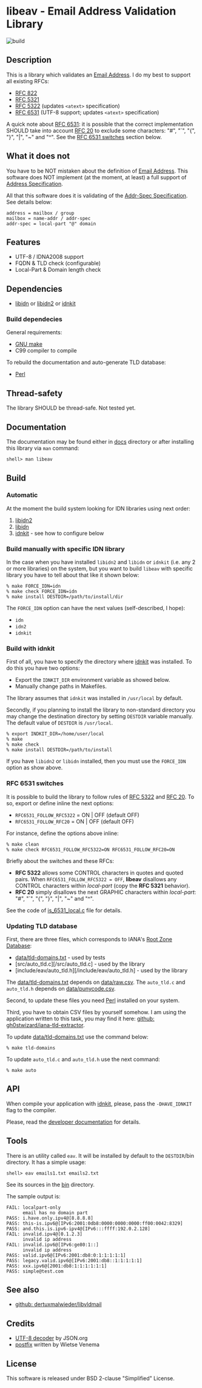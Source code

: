 # libeav - Email Address Validation Library

![build](https://github.com/gh0stwizard/libeav/workflows/build/badge.svg)

## Description

This is a library which validates an [Email Address][1]. I do my best to
support all existing RFCs:

* [RFC 822][2]
* [RFC 5321][3]
* [RFC 5322][4] (updates `<atext>` specification)
* [RFC 6531][5] (UTF-8 support; updates `<atext>` specification)


A quick note about [RFC 6531][5]: it is possible that the correct implementation
SHOULD take into account [RFC 20][6] to exclude some characters:
"#", "\`", "{", "}", "|", "~" and "^". See the
[RFC 6531 switches](#rfc-6531-switches) section below.


## What it does not

You have to be NOT mistaken about the definition of [Email Address][1].
This software does NOT implement (at the moment, at least) a full support
of [Address Specification][14].

All that this software does it is validating of the [Addr-Spec Specification][15].
See details below:

	address = mailbox / group
	mailbox = name-addr / addr-spec
	addr-spec = local-part "@" domain


## Features

* UTF-8 / IDNA2008 support
* FQDN & TLD check (configurable)
* Local-Part & Domain length check


## Dependencies

* [libidn][17] or [libidn2][18] or [idnkit][8]

### Build dependecies

General requirements:

* [GNU make][10]
* C99 compiler to compile

To rebuild the documentation and auto-generate TLD database:

* [Perl][19]


## Thread-safety

The library SHOULD be thread-safe. Not tested yet.


## Documentation

The documentation may be found either in [docs][16] directory
or after installing this library via `man` command:

```
shell> man libeav
```


## Build

### Automatic

At the moment the build system looking for IDN libraries using
next order:

1. [libidn2][18]
2. [libidn][17]
3. [idnkit][8] - see how to configure below

### Build manually with specific IDN library

In the case when you have installed `libidn2` and `libidn`
or `idnkit` (i.e. any 2 or more libraries) on the system, but
you want to build `libeav` with specific library you have to
tell about that like it shown below:

```
% make FORCE_IDN=idn
% make check FORCE_IDN=idn
% make install DESTDIR=/path/to/install/dir
```

The `FORCE_IDN` option can have the next values
(self-described, I hope):

* `idn`
* `idn2`
* `idnkit`

### Build with idnkit

First of all, you have to specify the directory where [idnkit][8]
was installed. To do this you have two options:

* Export the `IDNKIT_DIR` environment variable as showed below.
* Manually change paths in Makefiles.

The library assumes that `idnkit` was installed in `/usr/local`
by default.

Secondly, if you planning to install the library to non-standard
directory you may change the destination directory by setting
`DESTDIR` variable manually.
The default value of `DESTDIR` is `/usr/local`.

```
% export INDKIT_DIR=/home/user/local
% make
% make check
% make install DESTDIR=/path/to/install
```

If you have `libidn2` or `libidn` installed, then you must
use the `FORCE_IDN` option as show above.

### RFC 6531 switches

It is possible to build the library to follow rules of [RFC 5322][4] and
[RFC 20][6]. To so, export or define inline the next options:

* `RFC6531_FOLLOW_RFC5322` = ON | OFF (default OFF)
* `RFC6531_FOLLOW_RFC20` = ON | OFF (default OFF)

For instance, define the options above inline:

```
% make clean
% make check RFC6531_FOLLOW_RFC5322=ON RFC6531_FOLLOW_RFC20=ON
```

Briefly about the switches and these RFCs:

* **RFC 5322** allows some CONTROL characters in quotes and quoted pairs. When
`RFC6531_FOLLOW_RFC5322 = OFF`, **libeav** disallows any CONTROL characters
within *local-part* (copy the **RFC 5321** behavior).
* **RFC 20** simply disallows the next GRAPHIC characters within *local-part*:
"#", "\`", "{", "}", "|", "~" and "^".

See the code of [is_6531_local.c][7] file for details.

### Updating TLD database

First, there are three files, which corresponds to IANA's
[Root Zone Database][22]:

* [data/tld-domains.txt][23] - used by tests
* [src/auto_tld.c][/src/auto_tld.c] - used by the library
* [include/eav/auto_tld.h][/include/eav/auto_tld.h] - used by the library

The [data/tld-domains.txt][23] depends on [data/raw.csv][25].
The `auto_tld.c` and `auto_tld.h` depends on [data/punycode.csv][24].

Second, to update these files you need [Perl][19] installed
on your system.

Third, you have to obtain CSV files by yourself somehow. I am
using the application written to this task, you may find it
here: [github: gh0stwizard/iana-tld-extractor][26].

To update [data/tld-domains.txt][23] use the command below:

```
% make tld-domains
```

To update `auto_tld.c` and `auto_tld.h` use the next command:

```
% make auto
```


## API

When compile your application with [idnkit][8], please, pass the
`-DHAVE_IDNKIT` flag to the compiler.

Please, read the [developer documentation][20] for details.


## Tools

There is an utility called `eav`. It will be installed by default to
the `DESTDIR`/bin directory. It has a simple usage:

```
shell> eav emails1.txt emails2.txt
```

See its sources in the [bin][12] directory.

The sample output is:

```
FAIL: localpart-only
      email has no domain part
PASS: i.have.only.ipv4@[8.8.8.8]
PASS: this-is.ipv6@[IPv6:2001:0db8:0000:0000:0000:ff00:0042:8329]
PASS: and.this.is.ipv6-ipv4@[IPv6:::ffff:192.0.2.128]
FAIL: invalid.ipv4@[0.1.2.3]
      invalid ip address
FAIL: invalid.ipv6@[IPv6:ge80:1::]
      invalid ip address
PASS: valid.ipv6@[IPv6:2001:db8:0:1:1:1:1:1]
PASS: legacy.valid.ipv6@[IPv6:2001:db8::1:1:1:1:1]
PASS: xxx.ipv6@[2001:db8:1:1:1:1:1:1]
PASS: simple@test.com
```

## See also

* [github: dertuxmalwieder/libvldmail][21]


## Credits

* [UTF-8 decoder][11] by JSON.org
* [postfix][13] written by Wietse Venema


## License

This software is released under BSD 2-clause "Simplified" License.


[1]: https://en.wikipedia.org/wiki/Email_address
[2]: https://tools.ietf.org/html/rfc822
[3]: https://tools.ietf.org/html/rfc5321
[4]: https://tools.ietf.org/html/rfc5322
[5]: https://tools.ietf.org/html/rfc6531
[6]: https://tools.ietf.org/html/rfc20
[7]: /src/is_6531_local.c
[8]: https://jprs.co.jp/idn/index-e.html
[9]: https://www.gnu.org/software/libidn/
[10]: https://www.gnu.org/software/make/
[11]: http://www.json.org/JSON_checker/
[12]: /bin/
[13]: http://www.postfix.org/
[14]: https://tools.ietf.org/html/rfc5322#section-3.4
[15]: https://tools.ietf.org/html/rfc5322#section-3.4.1
[16]: /docs/
[17]: https://www.gnu.org/software/libidn/
[18]: https://github.com/libidn/libidn2
[19]: https://www.perl.org/
[20]: /docs/libeav.3.pod
[21]: https://github.com/dertuxmalwieder/libvldmail
[22]: https://www.iana.org/domains/root/db
[23]: /data/tld-domains.txt
[24]: /data/punycode.csv
[25]: /data/raw.csv
[26]: https://github.com/gh0stwizard/iana-tld-extractor
